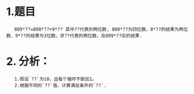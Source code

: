 # 1.题目
       809*??=800*??+9*?? 其中??代表的两位数, 809*??为四位数，8*??的结果为两位数，9*??的结果为3位数。求??代表的两位数，及809*??后的结果.
# 2. 分析：
       1.假设`??`为10，且每个循环不断加1。
       2.根据不同的`??`值，计算满足条件的`??`.
